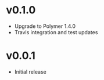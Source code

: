 v0.1.0
==================
* Upgrade to Polymer 1.4.0
* Travis integration and test updates

v0.0.1
==================
* Initial release
